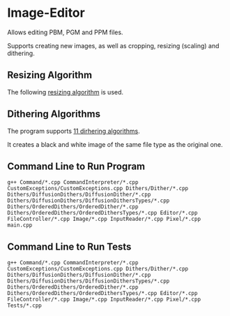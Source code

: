# Image-Editor
Allows editing PBM, PGM and PPM files.

Supports creating new images, as well as cropping, resizing (scaling) and dithering.

## Resizing Algorithm
The following [resizing algorithm](https://courses.cs.vt.edu/~masc1044/L17-Rotation/ScalingNN.html) is used.

## Dithering Algorithms
The program supports [11 dirhering algorithms](https://tannerhelland.com/2012/12/28/dithering-eleven-algorithms-source-code.html).

It creates a black and white image of the same file type as the original one.

## Command Line to Run Program
```
g++ Command/*.cpp CommandInterpreter/*.cpp CustomExceptions/CustomExceptions.cpp Dithers/Dither/*.cpp Dithers/DiffusionDithers/DiffusionDither/*.cpp Dithers/DiffusionDithers/DiffusionDithersTypes/*.cpp Dithers/OrderedDithers/OrderedDither/*.cpp Dithers/OrderedDithers/OrderedDithersTypes/*.cpp Editor/*.cpp FileController/*.cpp Image/*.cpp InputReader/*.cpp Pixel/*.cpp main.cpp
```

## Command Line to Run Tests
```
g++ Command/*.cpp CommandInterpreter/*.cpp CustomExceptions/CustomExceptions.cpp Dithers/Dither/*.cpp  Dithers/DiffusionDithers/DiffusionDither/*.cpp Dithers/DiffusionDithers/DiffusionDithersTypes/*.cpp Dithers/OrderedDithers/OrderedDither/*.cpp Dithers/OrderedDithers/OrderedDithersTypes/*.cpp Editor/*.cpp FileController/*.cpp Image/*.cpp InputReader/*.cpp Pixel/*.cpp Tests/*.cpp
```